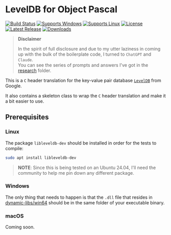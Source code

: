# LevelDB for Object Pascal

[![Build Status](https://github.com/ObjectPascal-Community/LevelDB-ObjectPascal/actions/workflows/main.yml/badge.svg?branch=main)](https://github.com/ObjectPascal-Community/LevelDB-ObjectPascal/actions)
[![Supports Windows](https://img.shields.io/badge/support-Windows-blue?logo=Windows)](https://github.com/ObjectPascal-Community/LevelDB-ObjectPascal/releases/latest)
[![Supports Linux](https://img.shields.io/badge/support-Linux-yellow?logo=Linux)](https://github.com/ObjectPascal-Community/LevelDB-ObjectPascal/releases/latest)
[![License](https://img.shields.io/github/license/ObjectPascal-Community/LevelDB-ObjectPascal)](https://github.com/ObjectPascal-Community/LevelDB-ObjectPascal/blob/master/LICENSE)
[![Latest Release](https://img.shields.io/github/v/release/ObjectPascal-Community/LevelDB-ObjectPascal?label=latest%20release)](https://github.com/ObjectPascal-Community/LevelDB-ObjectPascal/releases/latest)
[![Downloads](https://img.shields.io/github/downloads/ObjectPascal-Community/LevelDB-ObjectPascal/total)](https://github.com/ObjectPascal-Community/LevelDB-ObjectPascal/releases)


> **Disclaimer**
>
> In the spirit of full disclosure and due to my utter laziness in coming up with the bulk of the boilerplate code, I turned to `ChatGPT` and `Claude`.\
> You can see the series of prompts and answers I've got in the [research](research) folder.

This is a `C` header translation for the key-value pair database [`LevelDB`](https://github.com/google/leveldb) from Google.

It also contains a skeleton class to wrap the `C` header translation and make it a bit easier to use.

## Prerequisites

### Linux

The package `libleveldb-dev` should be installed in order for the tests to compile:

```bash
sudo apt install libleveldb-dev
```

> **NOTE**: Since this is being tested on an Ubuntu 24.04, I'll need the community to help me pin down any different package.

### Windows

The only thing that needs to happen is that the `.dll` file that resides in [dynamic-libs/win64](dynamic-libs/win64) should be in the same folder of your executable binary.

### macOS

Coming soon.
